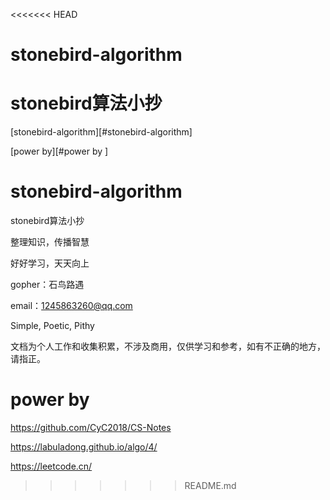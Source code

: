 <<<<<<< HEAD
# stonebird-algorithm
stonebird算法小抄
=======
[stonebird-algorithm][#stonebird-algorithm]

[power by][#power by ]

# stonebird-algorithm

stonebird算法小抄

整理知识，传播智慧

好好学习，天天向上

gopher：石鸟路遇

email：1245863260@qq.com

Simple, Poetic, Pithy

文档为个人工作和收集积累，不涉及商用，仅供学习和参考，如有不正确的地方，请指正。



# power by 

https://github.com/CyC2018/CS-Notes

https://labuladong.github.io/algo/4/

https://leetcode.cn/
>>>>>>> README.md

